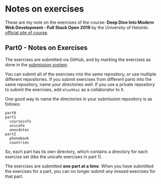 # Notes on exercises

These are my note on the exercises of the course: **Deep Dive Into Modern Web Development - Full Stack Open 2019** by the University of Helsinki.
[official site of course](https://fullstackopen.com/en).



## Part0 - Notes on Exercises

The exercises are submitted via GitHub, and by marking the exercises as done in the [submission system](https://studies.cs.helsinki.fi/fullstackopen2019/).

You can submit all of the exercises into the same repository, or use multiple different repositories. If you submit exercises from different parts into the same repository, name your directories well. If you use a private repository to submit the exercises, add `mluukkai` as a collaborator to it.

One good way to name the directories in your submission repository is as follows:

```
part0
part1
  courseinfo
  unicafe
  anecdotes
part2
  phonebook
  countries
```

So, each part has its own directory, which contains a directory for each exercise set (like the unicafe exercises in part 1).

The exercises are submitted **one part at a time**. When you have submitted the exercises for a part, you can no longer submit any missed exercises for that part.



